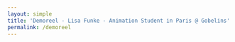 ```yaml
---
layout: simple
title: 'Demoreel - Lisa Funke - Animation Student in Paris @ Gobelins'
permalink: /demoreel
---
```

